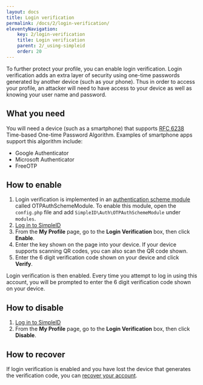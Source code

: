 ```yaml
---
layout: docs
title: Login verification
permalink: /docs/2/login-verification/
eleventyNavigation:
    key: 2/login-verification
    title: Login verification
    parent: 2/_using-simpleid
    order: 20
---
```


To further protect your profile, you can enable login verification.  Login verification adds an extra layer of security using one-time passwords generated by another device (such as your phone).  Thus in order to access your profile, an attacker will need to have access to your device as well as knowing your user name and password.

## What you need

You will need a device (such as a smartphone) that supports [RFC 6238](http://tools.ietf.org/html/rfc6238) Time-based One-time Password Algorithm.  Examples of smartphone apps support this algorithm include:

- Google Authenticator
- Microsoft Authenticator
- FreeOTP

## How to enable

1. Login verification is implemented in an [authentication scheme module](/docs/2/auth-schemes) called OTPAuthSchemeModule.
   To enable this module, open the `config.php` file and add `SimpleID\Auth\OTPAuthSchemeModule` under `modules`.
2. [Log in to SimpleID](/docs/2/login)
3. From the **My Profile** page, go to the **Login Verification** box, then click **Enable**.
4. Enter the key shown on the page into your device.  If your device supports scanning QR codes, you can also scan the QR code shown.
5. Enter the 6 digit verification code shown on your device and click **Verify**.

Login verification is then enabled.  Every time you attempt to log in using this account, you will be prompted to enter the 6 digit verification code shown on your device.

## How to disable

1. [Log in to SimpleID](/docs/2/login)
2. From the **My Profile** page, go to the **Login Verification** box, then click **Disable**.

## How to recover

If login verification is enabled and you have lost the device that generates the verification code, you can [recover your account](/docs/2/common-problems#otp).